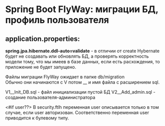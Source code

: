 # Spring Boot FlyWay: миграции БД, профиль пользователя

## application.properties:
**spring.jpa.hibernate.ddl-auto=validate** - в отличии от create Hybernate будет не создавать или обновлять БД, а проверять корректность модели тому, что мы имеев в базе данных, если есть расхождения, то приложение не будет запущено.

Файлы миграции FlyWay ожидает в папке db/migration <br>
Обычно они начинаются с V потом __ и имя файла с расширением sql.

V1__Init_DB.sql - файл инициализации пустой БД
V2__Add_admin.sql - создание пользователя-администратора

<#if user??>
В security.ftlh переменная user описывается только в том случае, если user авторизован. Соответственно переменная user приводится к булевому типу.


